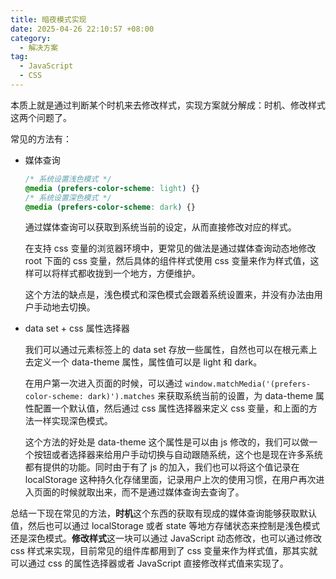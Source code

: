```yaml
---
title: 暗夜模式实现
date: 2025-04-26 22:10:57 +08:00
category:
  - 解决方案
tag:
  - JavaScript
  - CSS
---
```


本质上就是通过判断某个时机来去修改样式，实现方案就分解成：时机、修改样式这两个问题了。

常见的方法有：

- 媒体查询

  ```css
  /* 系统设置浅色模式 */
  @media (prefers-color-scheme: light) {}
  /* 系统设置深色模式 */
  @media (prefers-color-scheme: dark) {}
  ```

  通过媒体查询可以获取到系统当前的设定，从而直接修改对应的样式。

  在支持 css 变量的浏览器环境中，更常见的做法是通过媒体查询动态地修改 root 下面的 css 变量，然后具体的组件样式使用 css 变量来作为样式值，这样可以将样式都收拢到一个地方，方便维护。

  这个方法的缺点是，浅色模式和深色模式会跟着系统设置来，并没有办法由用户手动地去切换。

- data set + css 属性选择器

  我们可以通过元素标签上的 data set 存放一些属性，自然也可以在根元素上去定义一个 data-theme 属性，属性值可以是 light 和 dark。

  在用户第一次进入页面的时候，可以通过 `window.matchMedia('(prefers-color-scheme: dark)').matches` 来获取系统当前的设置，为 data-theme 属性配置一个默认值，然后通过 css 属性选择器来定义 css 变量，和上面的方法一样实现深色模式。

  这个方法的好处是 data-theme 这个属性是可以由 js 修改的，我们可以做一个按钮或者选择器来给用户手动切换与自动跟随系统，这个也是现在许多系统都有提供的功能。同时由于有了 js 的加入，我们也可以将这个值记录在 localStorage 这种持久化存储里面，记录用户上次的使用习惯，在用户再次进入页面的时候就取出来，而不是通过媒体查询去查询了。

总结一下现在常见的方法，**时机**这个东西的获取有现成的媒体查询能够获取默认值，然后也可以通过 localStorage 或者 state 等地方存储状态来控制是浅色模式还是深色模式。**修改样式**这一块可以通过 JavaScript 动态修改，也可以通过修改 css 样式来实现，目前常见的组件库都用到了 css 变量来作为样式值，那其实就可以通过 css 的属性选择器或者 JavaScript 直接修改样式值来实现了。